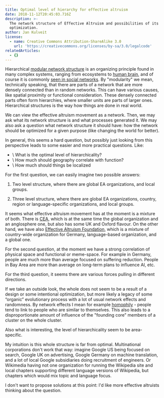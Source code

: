 ```yaml
---
title: Optimal level of hierarchy for effective altruism
date: 2018-11-12T20:45:03.716Z
description: >-
  The network structure of Effective Altruism and possibilities of its
  optimization.
author: Jan Kulveit
license:
  - name: Creative Commons Attribution-ShareAlike 3.0
    url: 'https://creativecommons.org/licenses/by-sa/3.0/legalcode'
relatedArticles:
  - {}
---
```

Hierarchical [modular network structure](https://en.wikipedia.org/wiki/Modularity_(networks)) is an organizing principle found in many complex systems, ranging from ecosystems to [human brain](https://www.frontiersin.org/articles/10.3389/neuro.11.037.2009/full), and of course it is commonly [seen in social networks](https://www.nature.com/articles/nature03607). By "modularity" we mean, technically speaking, that there are parts of a network that are more densely connected than in random networks. This can have various causes, like spatial proximity or functional consideration. These densely connected parts often form hierarchies, where smaller units are parts of larger ones. Hierarchical structures is the way how things are done in real world.

We can view the effective altruism movement as a network. Then, we may ask what its network structure is and what processes generated it. We may also ask a question what network structure it should have: how the network should be optimized for a given purpose (like changing the world for better).

In general, this seems a hard question, but possibly just looking from this perspective leads to some easier and more practical questions. Like:

* \    What is the optimal level of hierarchicality?
* \    How much should geography correlate with function?
* \    How much should things be localized

For the first question, we can easily imagine two possible answers:

1) Two level structure, where there are global EA organizations, and local groups.

2) Three level structure, where there are global EA organizations, country, region or language-specific organizations, and local groups.

It seems what effective altruism movement has at the moment is a mixture of both. There is [CEA](https://www.centreforeffectivealtruism.org/), which is at the same time the global organization and an anglosphere one, but also has some UK and Oxford flavour. On the other hand, we have also [Effective Altruism Foundation](https://ea-foundation.org/), which is a mixture of country-wide organization for Germany, language-based organization, and a global one.

For the second question, at the moment we have a strong correlation of physical space and functional or meme-space. For example in Germany, people are much more than average focused on suffering reduction. People in Bay Area are more than average on long-term plans to influence AI, etc.

For the third question, it seems there are various forces pulling in different directions.

If we take an outside look, the whole does not seem to be a result of a design or some intentional optimization, but more likely a legacy of some “organic” evolutionary process with a lot of usual network effects and randomness. By network effects I mean for example [homophily](https://en.wikipedia.org/wiki/Network_homophily) - people tend to link to people who are similar to themselves. This also leads to a disproportionate amount of influence of the "founding core" members of a cluster on the whole cluster.

Also what is interesting, the level of hierarchicality seem to be area-specific.

My intuition is this whole structure is far from optimal. Multinational corporations don't work that way: imagine Google US being focused on search, Google UK on advertising, Google Germany on machine translation, and a lot of local Google subsidiaries doing recruitment of engineers. Or Wikimedia having not one organization for running the Wikipedia site and local chapters supporting different language versions of Wikipedia, but chapters which would mix topic and language focus.

I don't want to propose solutions at this point: I'd like more effective altruists thinking about the question.
